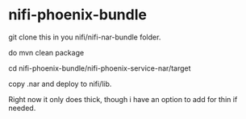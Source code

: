 # nifi-phoenix-bundle

git clone this in you nifi/nifi-nar-bundle folder.

do mvn clean package

cd nifi-phoenix-bundle/nifi-phoenix-service-nar/target

copy .nar and deploy to nifi/lib.

Right now it only does thick, though i have an option to add for thin if needed.
